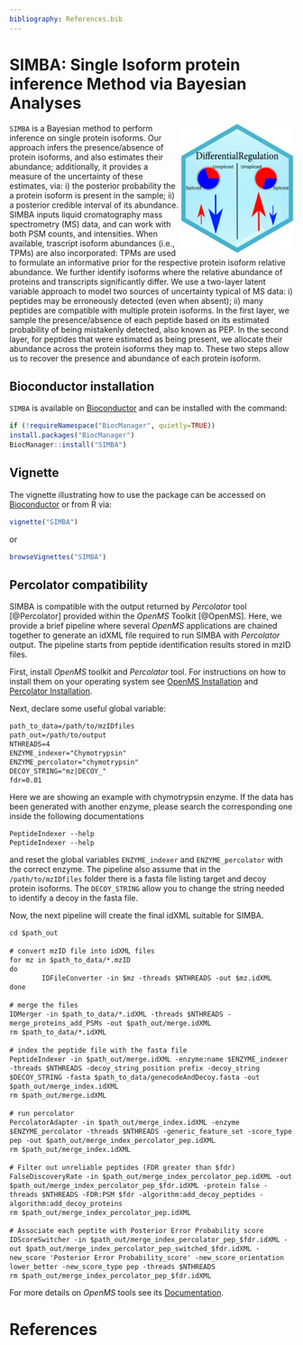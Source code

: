 ```yaml
---
bibliography: References.bib
---
```


# SIMBA: Single Isoform protein inference Method via Bayesian Analyses

<img src="inst/extdata/SIMBA.png" width="200" align="right"/> 

`SIMBA` is a Bayesian method to perform inference on single protein isoforms.
Our approach infers the presence/absence of protein isoforms, and also estimates their abundance;
additionally, it provides a measure of the uncertainty of these estimates, via:
i) the posterior probability the a protein isoform is present in the sample;
ii) a posterior credible interval of its abundance.
SIMBA inputs liquid cromatography mass spectrometry (MS) data,
and can work with both PSM counts, and intensities.
When available, trascript isoform abundances (i.e., TPMs) are also incorporated:
TPMs are used to formulate an informative prior for the respective protein isoform relative abundance.
We further identify isoforms where the relative abundance of proteins and transcripts significantly differ.
We use a two-layer latent variable approach to model two sources of uncertainty typical of MS data:
i) peptides may be erroneously detected (even when absent);
ii) many peptides are compatible with multiple protein isoforms.
In the first layer, we sample the presence/absence of each peptide based on its estimated probability 
of being mistakenly detected, also known as PEP.
In the second layer, for peptides that were estimated as being present, 
we allocate their abundance across the protein isoforms they map to.
These two steps allow us to recover the presence and abundance of each protein isoform.

## Bioconductor installation 
`SIMBA` is available on [Bioconductor](https://bioconductor.org/packages/SIMBA) and can be installed with the command:
``` r
if (!requireNamespace("BiocManager", quietly=TRUE))
install.packages("BiocManager")
BiocManager::install("SIMBA")
```

## Vignette
The vignette illustrating how to use the package can be accessed on 
[Bioconductor](https://bioconductor.org/packages/SIMBA)
or from R via:
``` r
vignette("SIMBA")
```
or
``` r
browseVignettes("SIMBA")
```

## Percolator compatibility
SIMBA is compatible with the output returned by *Percolator* tool [@Percolator] provided within the *OpenMS* Toolkit [@OpenMS].
Here, we provide a brief pipeline where several *OpenMS* applications are chained together to generate an idXML file required to run SIMBA with *Percolator* output. The pipeline starts from peptide identification results stored in mzID files.

First, install *OpenMS* toolkit and *Percolator* tool. For instructions on how to install them on your operating system see [OpenMS Installation](https://openms.readthedocs.io/en/latest/openms-applications-and-tools/installation.html) and [Percolator Installation](https://github.com/percolator/percolator).

Next, declare some useful global variable:
``` shell
path_to_data=/path/to/mzIDfiles
path_out=/path/to/output
NTHREADS=4
ENZYME_indexer="Chymotrypsin"
ENZYME_percolator="chymotrypsin"
DECOY_STRING="mz|DECOY_"
fdr=0.01
```

Here we are showing an example with chymotrypsin enzyme. If the data has been generated with another enzyme, please search the corresponding one
inside the following documentations
``` shell
PeptideIndexer --help
PeptideIndexer --help
```
and reset the global variables `ENZYME_indexer` and `ENZYME_percolator` with the correct enzyme.
The pipeline also assume that in the `/path/to/mzIDfiles` folder there is a fasta file listing target and decoy protein isoforms.
The `DECOY_STRING` allow you to change the string needed to identify a decoy in the fasta file.

Now, the next pipeline will create the final idXML suitable for SIMBA.
``` shell
cd $path_out

# convert mzID file into idXML files
for mz in $path_to_data/*.mzID
do
        IDFileConverter -in $mz -threads $NTHREADS -out $mz.idXML
done

# merge the files
IDMerger -in $path_to_data/*.idXML -threads $NTHREADS -merge_proteins_add_PSMs -out $path_out/merge.idXML
rm $path_to_data/*.idXML

# index the peptide file with the fasta file
PeptideIndexer -in $path_out/merge.idXML -enzyme:name $ENZYME_indexer -threads $NTHREADS -decoy_string_position prefix -decoy_string $DECOY_STRING -fasta $path_to_data/genecodeAndDecoy.fasta -out $path_out/merge_index.idXML
rm $path_out/merge.idXML

# run percolator
PercolatorAdapter -in $path_out/merge_index.idXML -enzyme $ENZYME_percolator -threads $NTHREADS -generic_feature_set -score_type pep -out $path_out/merge_index_percolator_pep.idXML
rm $path_out/merge_index.idXML

# Filter out unreliable peptides (FDR greater than $fdr)
FalseDiscoveryRate -in $path_out/merge_index_percolator_pep.idXML -out $path_out/merge_index_percolator_pep_$fdr.idXML -protein false -threads $NTHREADS -FDR:PSM $fdr -algorithm:add_decoy_peptides -algorithm:add_decoy_proteins
rm $path_out/merge_index_percolator_pep.idXML

# Associate each peptite with Posterior Error Probability score
IDScoreSwitcher -in $path_out/merge_index_percolator_pep_$fdr.idXML -out $path_out/merge_index_percolator_pep_switched_$fdr.idXML -new_score 'Posterior Error Probability_score' -new_score_orientation lower_better -new_score_type pep -threads $NTHREADS
rm $path_out/merge_index_percolator_pep_$fdr.idXML
```

For more details on *OpenMS* tools see its [Documentation](https://abibuilder.cs.uni-tuebingen.de/archive/openms/Documentation/nightly/html/TOPP_documentation.html).

# References